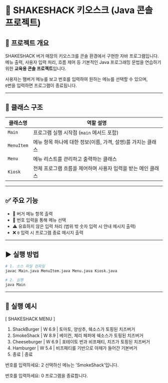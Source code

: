 # 🍔 SHAKESHACK 키오스크 (Java 콘솔 프로젝트)

## 📌 프로젝트 개요
SHAKESHACK 버거 매장의 키오스크를 콘솔 환경에서 구현한 자바 프로그램입니다.  
메뉴 출력, 사용자 입력 처리, 흐름 제어 등 기본적인 Java 프로그래밍 문법을 연습하기 위한 **교육용 콘솔 프로젝트**입니다.

사용자는 햄버거 메뉴를 보고 번호를 입력하여 원하는 메뉴를 선택할 수 있으며,  
`0`번을 입력하면 프로그램이 종료됩니다.

---

## 🧱 클래스 구조

| 클래스명    | 역할 설명 |
|-------------|-----------|
| `Main`      | 프로그램 실행 시작점 (`main` 메서드 포함) |
| `MenuItem`  | 메뉴 항목 하나에 대한 정보(이름, 가격, 설명)를 가지는 클래스 |
| `Menu`      | 메뉴 리스트를 관리하고 출력하는 클래스 |
| `Kiosk`     | 전체 프로그램 흐름을 제어하며 사용자 입력을 받는 메인 클래스 |

---

## ✅ 주요 기능

- 🍔 버거 메뉴 항목 출력
- 🔢 번호 입력을 통해 메뉴 선택
- ⚠️ 유효하지 않은 입력 처리 (범위 밖 숫자 입력 시 안내 메시지 출력)
- ❌ `0` 입력 시 프로그램 종료 메시지 출력

---

## ▶️ 실행 방법

```bash
# 1. 소스 파일 컴파일
javac Main.java MenuItem.java Menu.java Kiosk.java

# 2. 실행
java Main
```

---

## 💬 실행 예시
[ SHAKESHACK MENU ]
1. ShackBurger     | W 6.9 | 토마토, 양상추, 쉑소스가 토핑된 치즈버거
2. SmokeShack      | W 8.9 | 베이컨, 체리 페퍼에 쉑소스가 토핑된 치즈버거
3. Cheeseburger    | W 6.9 | 포테이토 번과 비프패티, 치즈가 토핑된 치즈버거
4. Hamburger       | W 5.4 | 비프패티를 기반으로 야채가 들어간 기본버거
0. 종료            | 종료

번호를 입력하세요: 2
선택하신 메뉴는 'SmokeShack'입니다.

번호를 입력하세요: 0
프로그램을 종료합니다.
